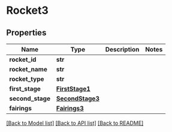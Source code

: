 # Rocket3

## Properties
Name | Type | Description | Notes
------------ | ------------- | ------------- | -------------
**rocket_id** | **str** |  | 
**rocket_name** | **str** |  | 
**rocket_type** | **str** |  | 
**first_stage** | [**FirstStage1**](FirstStage1.md) |  | 
**second_stage** | [**SecondStage3**](SecondStage3.md) |  | 
**fairings** | [**Fairings3**](Fairings3.md) |  | 

[[Back to Model list]](../README.md#documentation-for-models) [[Back to API list]](../README.md#documentation-for-api-endpoints) [[Back to README]](../README.md)


